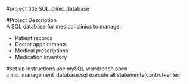 #project title
SQL_clinic_database

#Project Description  
A SQL database for medical clinics to manage:  
- Patient records  
- Doctor appointments  
- Medical prescriptions  
- Medication inventory

 #set up instructions
 use mySQL workbench
 open clinic_management_database.sql
 execute all statements(control+enter)
